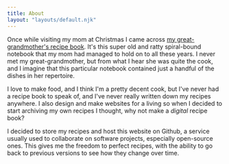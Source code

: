 ```yaml
---
title: About
layout: "layouts/default.njk"
---
```

Once while visiting my mom at Christmas I came across <a href="http://instagram.com/p/NXSfZMmebz/" target="_blank">my great-grandmother's recipe book</a>. It's this super old and ratty spiral-bound notebook that my mom had managed to hold on to all these years. I never met my great-grandmother, but from what I hear she was quite the cook, and I imagine that this particular notebook contained just a handful of the dishes in her repertoire.

I love to make food, and I think I'm a pretty decent cook, but I've never had a recipe book to speak of, and I've never really written down my recipes anywhere. I also design and make websites for a living so when I decided to start archiving my own recipes I thought, why not make a _digital_ recipe book?

I decided to store my recipes and host this website on Github, a service usually used to collaborate on software projects, especially open-source ones. This gives me the freedom to perfect recipes, with the ability to go back to previous versions to see how they change over time.


